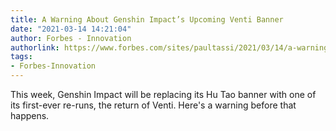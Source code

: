 ```yaml
---
title: A Warning About Genshin Impact’s Upcoming Venti Banner
date: "2021-03-14 14:21:04"
author: Forbes - Innovation
authorlink: https://www.forbes.com/sites/paultassi/2021/03/14/a-warning-about-genshin-impacts-upcoming-venti-banner/
tags:
- Forbes-Innovation
---
```

This week, Genshin Impact will be replacing its Hu Tao banner with one of its first-ever re-runs, the return of Venti. Here's a warning before that happens.
